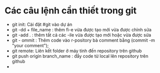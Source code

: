# Các câu lệnh cần thiết trong git

- git init: Cài đặt #git vào dự án
- git -dd + file_name : thêm fi-e vừa được tạo mới vừa được chỉnh sửa
- git -add . : thêm tất cả các -ile vừa được tạo mới hoặc vừa được sửa
- git - ommit : Thêm code vào r-pository bà comment bằng (commit -m "your comment");
- git remote: Liên kết folder ở máy tính đến repository trên github
- git push origin branch_name : đẩy code từ local lên repository trên github
-
